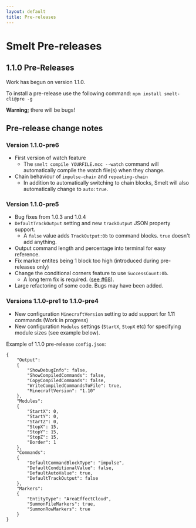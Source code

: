 ```yaml
---
layout: default
title: Pre-releases
---
```


Smelt Pre-releases
==================

## 1.1.0 Pre-Releases

Work has begun on version 1.1.0.

To install a pre-release use the following command: `npm install smelt-cli@pre -g`

**Warning;** there will be bugs!

## Pre-release change notes

### Version 1.1.0-pre6

* First version of watch feature
    * The `smelt compile YOURFILE.mcc --watch` command will automatically compile the watch file(s) when they change.
* Chain behaviour of `impulse-chain` and `repeating-chain`
    * In addition to automatically switching to chain blocks, Smelt will also automatically change to `auto:true`. 

### Version 1.1.0-pre5

* Bug fixes from 1.0.3 and 1.0.4 
* `DefaultTrackOutput` setting and new `trackOutput` JSON property support. 
    * A `false` value adds `TrackOutput:0b` to command blocks. `true` doesn't add anything.
* Output command length and percentage into terminal for easy reference.
* Fix marker entites being 1 block too high (introduced during pre-releases only)
* Change the conditional corners feature to use `SuccessCount:0b`.
    * A long term fix is required. ([see #68](https://github.com/GnaspGames/Smelt/issues/66)).
* Large refactoring of some code. Bugs may have been added.

### Versions 1.1.0-pre1 to 1.1.0-pre4

* New configuration `MinecraftVersion` setting to add support for 1.11 commands (Work in progress)
* New configuration `Modules` settings (`StartX`, `StopX` etc) for specifying module sizes (see example below).

Example of 1.1.0 pre-release `config.json`:

	{
		"Output":
		{
			"ShowDebugInfo": false,
			"ShowCompiledCommands": false,
			"CopyCompiledCommands": false,
			"WriteCompiledCommandsToFile": true,
			"MinecraftVersion": "1.10"
		},
		"Modules":
		{
			"StartX": 0,
			"StartY": 0,
			"StartZ": 0,
			"StopX": 15,
			"StopY": 15,
			"StopZ": 15,
			"Border": 1
		},
		"Commands":
		{
			"DefaultCommandBlockType": "impulse",
			"DefaultConditionalValue": false,
			"DefaultAutoValue": true,
			"DefaultTrackOutput": false
		},
		"Markers":
		{
			"EntityType": "AreaEffectCloud",
			"SummonFileMarkers": true,
			"SummonRowMarkers": true
		}
	}







